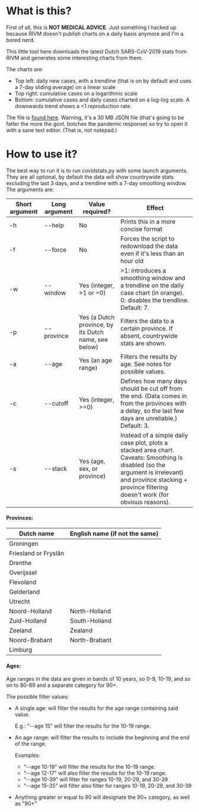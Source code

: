 # What is this?

First of all, this is **NOT MEDICAL ADVICE**. Just something I hacked up because RIVM doesn't publish charts on a daily basis anymore and I'm a bored nerd.

This little tool here downloads the latest Dutch SARS-CoV-2019 stats from RIVM and generates some interesting charts from them.

The charts are:

* Top left: daily new cases, with a trendline (that is on by default and uses a 7-day sliding average) on a linear scale
* Top right: cumulative cases on a logarithmic scale
* Bottom: cumulative cases and daily cases charted on a log-log scale. A downwards trend shows a <1 reproduction rate.

The file is [found here](https://data.rivm.nl/covid-19/COVID-19_casus_landelijk.json). Warning, it's a 30 MB JSON file (that's going to be fatter the more the govt. botches the pandemic response) so try to open it with a sane text editor. (That is, not notepad.)

# How to use it?

The best way to run it is to run covidstats.py with some launch arguments. They are all optional, by default the data will show countrywide stats excluding the last 3 days, and a trendline with a 7-day smoothing window. The arguments are:

Short argument|Long argument|Value required?|Effect
---|---|---|---
-h|--help|No|Prints this in a more concise format
-f|--force|No|Forces the script to redownload the data even if it's less than an hour old
-w|--window|Yes (integer, \>1 or =0)|\>1: introduces a smoothing window and a trendline on the daily case chart (in orange). 0: disables the trendline. Default: 7.
-p|--province|Yes (a Dutch province, by its Dutch name, see below)|Filters the data to a certain province. If absent, countrywide stats are shown.
-a|--age|Yes (an age range)|Filters the results by age. See notes for possible values.
-c|--cutoff|Yes (integer, >=0)|Defines how many days should be cut off from the end. (Data comes in from the provinces with a delay, so the last few days are unreliable.) Default: 3.
-s|--stack|Yes (age, sex, or province)|Instead of a simple daily case plot, plots a stacked area chart. Caveats: Smoothing is disabled (so the argument is irrelevant) and province stacking + province filtering doesn't work (for obvious reasons).

#### Provinces:

Dutch name|English name (if not the same)|
---|---
Groningen|
Friesland or Fryslân|
Drenthe|
Overijssel|
Flevoland|
Gelderland|
Utrecht|
Noord-Holland|North-Holland
Zuid-Holland|South-Holland
Zeeland|Zealand
Noord-Brabant|North-Brabant
Limburg|

#### Ages:

Age ranges in the data are given in bands of 10 years, so 0-9, 10-19, and so on to 80-89 and a separate category for 90+.

The possible filter values:

* A single age: will filter the results for the age range containing said value.

    E.g.: "--age 15" will filter the results for the 10-19 range.
* An age range: will filter the results to include the beginning and the end of the range.

    Examples:
    * "--age 10-19" will filter the results for the 10-19 range.
    * "--age 12-17" will also filter the results for the 10-19 range.
    * "--age 10-39" will filter for ranges 10-19, 20-29, and 30-39
    * "--age 15-35" will filter also filter for ranges 10-19, 20-29, and 30-39 
* Anything greater or equal to 90 will designate the 90+ category, as well as "90+" 